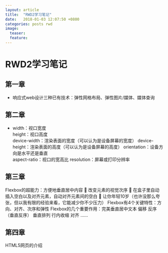 ```yaml
---
layout: article
title:  "RWD2学习笔记"
date:   2018-01-03 12:07:50 +0800
categories: posts rwd
image:
  teaser: 
  feature: 
---
```

# RWD2学习笔记 
## 第一章

- 响应式web设计三种已有技术：弹性网格布局、弹性图片/媒体、媒体查询
## 第二章
- width：视口宽度        
height：视口高度  
device-width：渲染表面的宽度（可以认为是设备屏幕的宽度）              device-height：渲染表面的高度（可以认为是设备屏幕的高度）         orientation：设备方向是水平还是垂直             
aspect-ratio：视口的宽高比
resolution：屏幕或打印分辨率
## 第三章
Flexbox的超能力：方便地垂直居中内容  改变元素的视觉次序  在盒子里自动插入空白以及对齐元素，自动对齐元素间的空白  让你年轻10岁（也许没那么夸张，但以我有限的经验来看，它能减少你不少压力）
Flexbox有4个关键特性：方向、对齐、次序和弹性
Flexbox的几个重要作用：完美垂直居中文本    偏移    反序（垂直反序）    垂直排列    行内收缩    对齐    ……
## 第四章
HTML5网页的介绍
